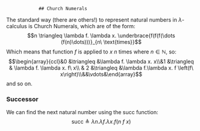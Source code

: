                 ## Church Numerals
The standard way (there are others!) to represent natural numbers in $\lambda$-calculus is Church Numerals, which are of the form:
$$n \triangleq \lambda f. \lambda x. \underbrace{f(f(f(\dots (f(n)\dots)))}_{n\ \text{times}}$$
Which means that function $f$ is applied to $x$ $n$ times where $n \in \mathbb N$, so:
$$\begin{array}{ccl}&0 &\triangleq &\lambda f. \lambda x. x\\&1 &\triangleq & \lambda f. \lambda x. f\ x\\ & 2 &\triangleq &\lambda f.\lambda x. f \left(f\ x\right)\\&&\vdots&\end{array}$$
and so on.

### Successor
We can find the next natural number using the $\text{succ}$ function:
$$\text{succ} \triangleq \lambda n.\lambda f.\lambda x. f \left(n\ f\ x\right)$$